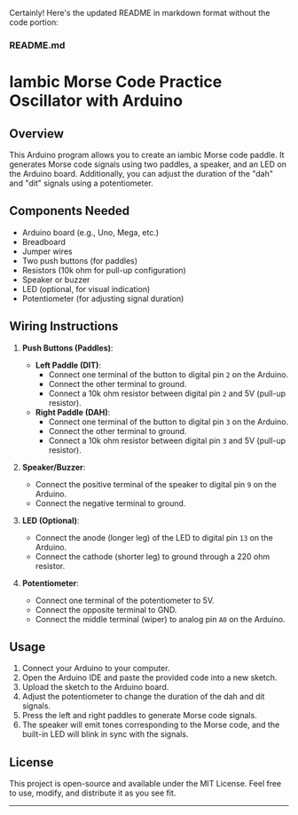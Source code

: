 Certainly! Here's the updated README in markdown format without the code portion:

### README.md

# Iambic Morse Code Practice Oscillator with Arduino

## Overview
This Arduino program allows you to create an iambic Morse code paddle. It generates Morse code signals using two paddles, a speaker, and an LED on the Arduino board. Additionally, you can adjust the duration of the "dah" and "dit" signals using a potentiometer.

## Components Needed
- Arduino board (e.g., Uno, Mega, etc.)
- Breadboard
- Jumper wires
- Two push buttons (for paddles)
- Resistors (10k ohm for pull-up configuration)
- Speaker or buzzer
- LED (optional, for visual indication)
- Potentiometer (for adjusting signal duration)

## Wiring Instructions
1. **Push Buttons (Paddles)**:
    - **Left Paddle (DIT)**:
        - Connect one terminal of the button to digital pin `2` on the Arduino.
        - Connect the other terminal to ground.
        - Connect a 10k ohm resistor between digital pin `2` and 5V (pull-up resistor).
    - **Right Paddle (DAH)**:
        - Connect one terminal of the button to digital pin `3` on the Arduino.
        - Connect the other terminal to ground.
        - Connect a 10k ohm resistor between digital pin `3` and 5V (pull-up resistor).

2. **Speaker/Buzzer**:
    - Connect the positive terminal of the speaker to digital pin `9` on the Arduino.
    - Connect the negative terminal to ground.

3. **LED (Optional)**:
    - Connect the anode (longer leg) of the LED to digital pin `13` on the Arduino.
    - Connect the cathode (shorter leg) to ground through a 220 ohm resistor.

4. **Potentiometer**:
    - Connect one terminal of the potentiometer to 5V.
    - Connect the opposite terminal to GND.
    - Connect the middle terminal (wiper) to analog pin `A0` on the Arduino.

## Usage
1. Connect your Arduino to your computer.
2. Open the Arduino IDE and paste the provided code into a new sketch.
3. Upload the sketch to the Arduino board.
4. Adjust the potentiometer to change the duration of the dah and dit signals.
5. Press the left and right paddles to generate Morse code signals.
6. The speaker will emit tones corresponding to the Morse code, and the built-in LED will blink in sync with the signals.

## License
This project is open-source and available under the MIT License. Feel free to use, modify, and distribute it as you see fit.

---
